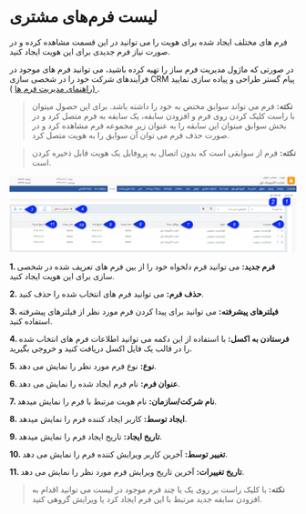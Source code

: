 #   لیست فرم‌های مشتری 

فرم های مختلف ایجاد شده برای هویت را می توانید در این قسمت مشاهده کرده و در صورت نیاز فرم جدیدی برای این هویت ایجاد کنید.

در صورتی که ماژول مدیریت فرم ساز را تهیه کرده باشید، می توانید فرم های موجود در فرآیندهای شرکت خود را در شخصی سازی CRM پیام گستر طراحی و پیاده سازی نمایید .[ (راهنمای مدیریت فرم ها](https://github.com/1stco/PayamGostarDocs/blob/master/help%202.5.4/Settings/Personalization-crm/Form-management/Form-management.md) )

> **نکته:** فرم می تواند سوابق مختص به خود را داشته باشد. برای این حصول میتوان با راست کلیک کردن روی فرم و افزودن سابقه، یک سابقه به فرم متصل کرد و  در بخش سوابق میتوان این سابقه را به عنوان زیر مجموعه فرم مشاهده کرد و در صورت حذف فرم می توان آن سوابق را به هویت متصل کرد.


> **نکته:** فرم از سوابقی است که بدون اتصال به پروفایل یک هویت قابل ذخیره کردن است.

![](Bank-forms.png)

**1. فرم جدید:** می توانید فرم دلخواه خود را از بین فرم های تعریف شده در شخصی سازی برای این هویت ایجاد کنید.

**2. حذف فرم:** می توانید فرم های انتخاب شده را حذف کنید.

**3.  فیلترهای پیشرفته:** می توانید برای پیدا کردن فرم مورد نظر از فیلترهای پیشرفته استفاده کنید.

**4. فرستادن به اکسل:** با استفاده از این دکمه می توانید اطلاعات  فرم های انتخاب شده را در قالب یک فایل اکسل دریافت کنید و خروجی بگیرید.

**5. نوع:** نوع فرم مورد نظر را نمایش می دهد.

**6. عنوان فرم:** نام فرم ایجاد شده را نمایش می دهد.

**7. نام شرکت/سازمان:** نام  هویت مرتبط با فرم را نمایش میدهد.

**8. ایجاد توسط:** کاربر ایجاد کننده فرم را نمایش میدهد.

**9. تاریخ ایجاد:** تاریخ ایجاد فرم را نمایش میدهد.

**10. تغییر توسط:** آخرین کاربر ویرایش کننده فرم را نمایش می دهد.

**11. تاریخ تغییرات:** آخرین تاریخ ویرایش فرم مورد نظر را نمایش می دهد.


> **نکته:**   با کلیک راست بر روی یک یا چند فرم موجود در لیست می توانید اقدام به افزودن سابقه جدید مرتبط با این فرم ایجاد کرد یا ویرایش گروهی کنید.

